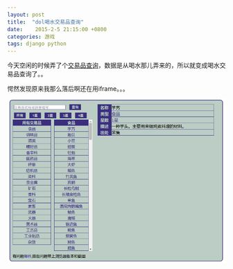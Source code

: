 ```yaml
---
layout: post
title:  "dol喝水交易品查询"
date:    2015-2-5 21:15:00 +0800
categories: 游戏
tags: django python
---
```

今天空闲的时候弄了个[交易品查询](http://drinkwater.sinaapp.com/goods)，数据是从喝水那儿弄来的，所以就变成喝水交易品查询了。。

愕然发现原来我那么落后啊还在用iframe。。。
<!--more-->

![drink-water-goods](/img/blog_drinkwater_drink-water-goods.png)
